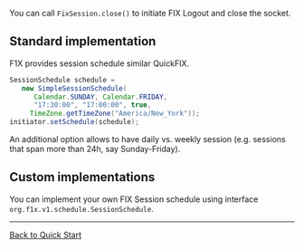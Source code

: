 You can call `FixSession.close()` to initiate FIX Logout and close the socket.


## Standard implementation ##
F1X provides session schedule similar QuickFIX.

``` java
SessionSchedule schedule = 
   new SimpleSessionSchedule(
      Calendar.SUNDAY, Calendar.FRIDAY, 
      "17:30:00", "17:00:00", true,
     TimeZone.getTimeZone("America/New_York"));
initiator.setSchedule(schedule);
```

An additional option allows to have daily vs. weekly session (e.g. sessions that span more than 24h, say Sunday-Friday).

## Custom implementations ##
You can implement your own FIX Session schedule using interface `org.f1x.v1.schedule.SessionSchedule`.




---

[Back to Quick Start](QuickStart.md)
